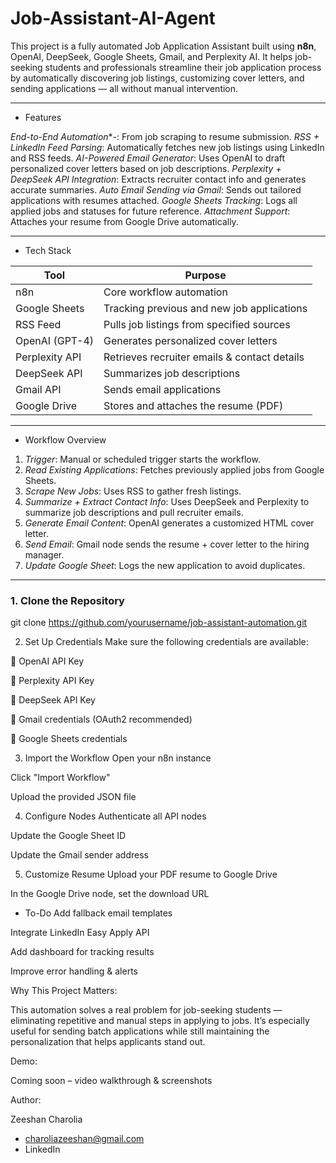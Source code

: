 # Job-Assistant-AI-Agent

This project is a fully automated Job Application Assistant built using **n8n**, OpenAI, DeepSeek, Google Sheets, Gmail, and Perplexity AI. It helps job-seeking students and professionals streamline their job application process by automatically discovering job listings, customizing cover letters, and sending applications — all without manual intervention.

---

-  Features

*End-to-End Automation**-: From job scraping to resume submission.
*RSS + LinkedIn Feed Parsing*: Automatically fetches new job listings using LinkedIn and RSS feeds.
*AI-Powered Email Generator*: Uses OpenAI to draft personalized cover letters based on job descriptions.
*Perplexity + DeepSeek API Integration*: Extracts recruiter contact info and generates accurate summaries.
*Auto Email Sending via Gmail*: Sends out tailored applications with resumes attached.
*Google Sheets Tracking*: Logs all applied jobs and statuses for future reference.
*Attachment Support*: Attaches your resume from Google Drive automatically.

---

- Tech Stack

| Tool            | Purpose                                        |
|-----------------|------------------------------------------------|
| n8n             | Core workflow automation                       |
| Google Sheets   | Tracking previous and new job applications     |
| RSS Feed        | Pulls job listings from specified sources      |
| OpenAI (GPT-4)  | Generates personalized cover letters           |
| Perplexity API  | Retrieves recruiter emails & contact details   |
| DeepSeek API    | Summarizes job descriptions                    |
| Gmail API       | Sends email applications                       |
| Google Drive    | Stores and attaches the resume (PDF)           |

---

- Workflow Overview

1. *Trigger*: Manual or scheduled trigger starts the workflow.
2. *Read Existing Applications*: Fetches previously applied jobs from Google Sheets.
3. *Scrape New Jobs*: Uses RSS to gather fresh listings.
4. *Summarize + Extract Contact Info*: Uses DeepSeek and Perplexity to summarize job descriptions and pull recruiter emails.
5. *Generate Email Content*: OpenAI generates a customized HTML cover letter.
6. *Send Email*: Gmail node sends the resume + cover letter to the hiring manager.
7. *Update Google Sheet*: Logs the new application to avoid duplicates.

---

### 1. Clone the Repository
git clone https://github.com/yourusername/job-assistant-automation.git

2. Set Up Credentials
Make sure the following credentials are available:

🔑 OpenAI API Key

🔑 Perplexity API Key

🔑 DeepSeek API Key

🔑 Gmail credentials (OAuth2 recommended)

🔑 Google Sheets credentials

3. Import the Workflow
Open your n8n instance

Click "Import Workflow"

Upload the provided JSON file

4. Configure Nodes
Authenticate all API nodes

Update the Google Sheet ID

Update the Gmail sender address

5. Customize Resume
Upload your PDF resume to Google Drive

In the Google Drive node, set the download URL

- To-Do
 Add fallback email templates

 Integrate LinkedIn Easy Apply API

 Add dashboard for tracking results

 Improve error handling & alerts

Why This Project Matters: 

This automation solves a real problem for job-seeking students — eliminating repetitive and manual steps in applying to jobs. It’s especially useful for sending batch applications while still maintaining the personalization that helps applicants stand out.

Demo:

Coming soon – video walkthrough & screenshots

Author:

Zeeshan Charolia
- charoliazeeshan@gmail.com
- LinkedIn
